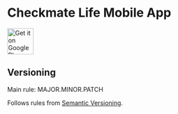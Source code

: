 # Checkmate Life Mobile App

<a href='https://play.google.com/store/apps/details?id=com.checkmatelife&utm_source=github&pcampaignid=MKT-Other-global-all-co-prtnr-py-PartBadge-Mar2515-1'>
<img alt='Get it on Google Play' src='https://play.google.com/intl/en_us/badges/images/generic/en_badge_web_generic.png'/ height=60>
</a>

## Versioning

Main rule: MAJOR.MINOR.PATCH

Follows rules from [Semantic Versioning](http://semver.org/).

